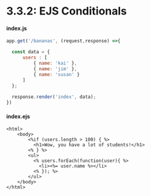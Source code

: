 # 3.3.2: EJS Conditionals

#### index.js

```javascript
app.get('/bananas', (request,response) =>{

  const data = {
      users : [
          { name: 'kai' },
          { name: 'jim' },
          { name: 'susan' }
      ]
  };
  
  response.render('index', data);
})
```

#### index.ejs

```markup
<html>
    <body>
        <%if (users.length > 100) { %>
          <h1>Wow, you have a lot of students!</h1>
        <% } %>
        <ul>
          <% users.forEach(function(user){ %>
            <li><%= user.name %></li>
          <% }); %>
        </ul>
    </body>
</html>
```

